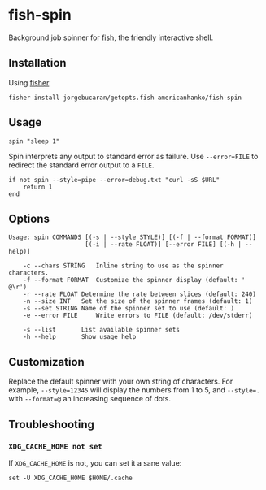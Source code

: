 # fish-spin

Background job spinner for [fish](https://fishshell.com), the friendly interactive
shell.

## Installation

Using [fisher](https://github.com/jorgebucaran/fisher)

```
fisher install jorgebucaran/getopts.fish americanhanko/fish-spin
```

## Usage

```fish
spin "sleep 1"
```

Spin interprets any output to standard error as failure. Use `--error=FILE` to
redirect the standard error output to a `FILE`.

```fish
if not spin --style=pipe --error=debug.txt "curl -sS $URL"
    return 1
end
```

## Options

```
Usage: spin COMMANDS [(-s | --style STYLE)] [(-f | --format FORMAT)]
                     [(-i | --rate FLOAT)] [--error FILE] [(-h | --help)]

    -c --chars STRING   Inline string to use as the spinner characters.
    -f --format FORMAT  Customize the spinner display (default: '  @\r')
    -r --rate FLOAT Determine the rate between slices (default: 240)
    -n --size INT   Set the size of the spinner frames (default: 1)
    -s --set STRING Name of the spinner set to use (default: )
    -e --error FILE     Write errors to FILE (default: /dev/stderr)

    -s --list       List available spinner sets
    -h --help       Show usage help
```

## Customization

Replace the default spinner with your own string of characters. For example, `--style=12345`
will display the numbers from 1 to 5, and `--style=.` with `--format=@` an increasing
sequence of dots.


## Troubleshooting

### `XDG_CACHE_HOME not set`

If `XDG_CACHE_HOME` is not, you can set it a sane value:

```
set -U XDG_CACHE_HOME $HOME/.cache
```
